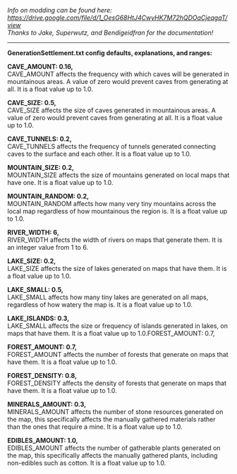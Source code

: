 <i>Info on modding can be found here:<br>
https://drive.google.com/file/d/1_OesG68HtJ4CwyHK7M72hQDOaCjeqgqT/view <br>
Thanks to Jake, Superwutz, and Bendigeidfran for the documentation!</i>

---

<b>GenerationSettlement.txt config defaults, explanations, and ranges:</b>

<b>CAVE_AMOUNT: 0.16,</b><br>
CAVE_AMOUNT affects the frequency with which caves will be generated in mountainous areas. A value of zero would prevent caves from generating at all. It is a float value up to 1.0.

<b>CAVE_SIZE: 0.5,</b><br>
CAVE_SIZE affects the size of caves generated in mountainous areas. A value of zero would prevent caves from generating at all. It is a float value up to 1.0.

<b>CAVE_TUNNELS: 0.2,</b><br>
CAVE_TUNNELS affects the frequency of tunnels generated connecting caves to the surface and each other. It is a float value up to 1.0.

<b>MOUNTAIN_SIZE: 0.2,</b><br>
MOUNTAIN_SIZE affects the size of mountains generated on local maps that have one. It is a float value up to 1.0.

<b>MOUNTAIN_RANDOM: 0.2,</b><br>
MOUNTAIN_RANDOM affects how many very tiny mountains across the local map regardless of how mountainous the region is. It is a float value up to 1.0.

<b>RIVER_WIDTH: 6,</b><br>
RIVER_WIDTH affects the width of rivers on maps that generate them. It is an integer value from 1 to 6.

<b>LAKE_SIZE: 0.2,</b><br>
LAKE_SIZE affects the size of lakes generated on maps that have them. It is a float value up to 1.0.

<b>LAKE_SMALL: 0.5,</b><br>
LAKE_SMALL affects how many tiny lakes are generated on all maps, regardless of how watery the map is. It is a float value up to 1.0.

<b>LAKE_ISLANDS: 0.3,</b><br>
LAKE_SMALL affects the size or frequency of islands generated in lakes, on maps that have them. It is a float value up to 1.0.FOREST_AMOUNT: 0.7,

<b>FOREST_AMOUNT: 0.7,</b><br>
FOREST_AMOUNT affects the number of forests that generate on maps that have them. It is a float value up to 1.0.

<b>FOREST_DENSITY: 0.8,</b><br>
FOREST_DENSITY affects the density of forests that generate on maps that have them. It is a float value up to 1.0.

<b>MINERALS_AMOUNT: 0.3,</b><br>
MINERALS_AMOUNT affects the number of stone resources generated on the map, this specifically affects the manually gathered materials rather than the ones that require a mine. It is a float value up to 1.0.

<b>EDIBLES_AMOUNT: 1.0,</b><br>
EDIBLES_AMOUNT affects the number of gatherable plants generated on the map, this specifically affects the manually gathered plants, including non-edibles such as cotton. It is a float value up to 1.0.
